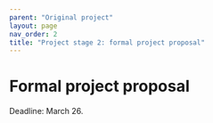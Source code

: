 ```yaml
---
parent: "Original project"
layout: page
nav_order: 2
title: "Project stage 2: formal project proposal"
---
```



# Formal project proposal

Deadline: March 26.